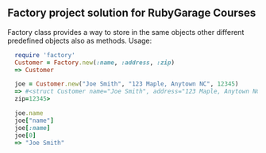 ## Factory project solution for RubyGarage Courses

Factory class provides a way to store in the same objects other different predefined objects also as methods.
Usage:
```ruby
  require 'factory'
  Customer = Factory.new(:name, :address, :zip)
  => Customer

  joe = Customer.new("Joe Smith", "123 Maple, Anytown NC", 12345)
  => #<struct Customer name="Joe Smith", address="123 Maple, Anytown NC",
  zip=12345>

  joe.name
  joe["name"]
  joe[:name]
  joe[0]
  => "Joe Smith"
  ```